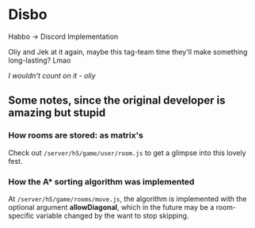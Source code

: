 # Disbo
Habbo -> Discord Implementation

Oliy and Jek at it again, maybe this tag-team time they'll make something long-lasting? Lmao

*I wouldn't count on it - oliy*


## Some notes, since the original developer is amazing but stupid

### How rooms are stored: as matrix's

Check out `/server/h5/game/user/room.js` to get a glimpse into this lovely fest.

### How the A* sorting algorithm was implemented

At `/server/h5/game/rooms/move.js`, the algorithm is implemented with the optional argument **allowDiagonal**, which in the future may be a room-specific variable changed by the want to stop skipping.
